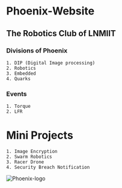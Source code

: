 # Phoenix-Website
## The Robotics Club of LNMIIT
### Divisions of Phoenix
    1. DIP (Digital Image processing)
    2. Robotics
    3. Embedded
    4. Quarks


### Events
    1. Torque
    2. LFR

# Mini Projects 
    1. Image Encryption
    2. Swarm Robotics
    3. Racer Drone
    4. Security Breach Notification
![Phoenix-logo](https://scontent.fdel1-1.fna.fbcdn.net/v/t1.0-9/15094909_998983503581462_6259432998871809367_n.png?oh=425f2d608db690dee11d10293d1cc335&oe=5A501F75)

